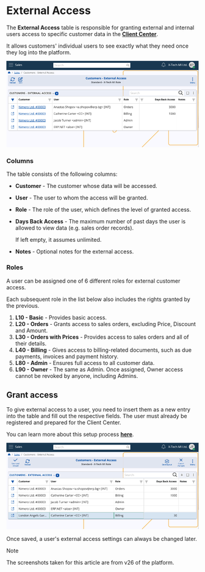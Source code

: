 # External Access

The **External Access** table is responsible for granting external and internal users access to specific customer data in the **[Client Center](https://docs.erp.net/tech/modules/crm/clientcenter/index.html)**.

It allows customers' individual users to see exactly what they need once they log into the platform. 

![pictures](pictures/customers_external_access.png)

### Columns

The table consists of the following columns:

- **Customer** - The customer whose data will be accessed.
- **User** - The user to whom the access will be granted.
- **Role** - The role of the user, which defines the level of granted access.
- **Days Back Access** - The maximum number of past days the user is allowed to view data (e.g. sales order records).
  
  If left empty, it assumes unlimited.

- **Notes** - Optional notes for the external access.

### Roles

A user can be assigned one of 6 different roles for external customer access. 

Each subsequent role in the list below also includes the rights granted by the previous.

1. **L10 - Basic** - Provides basic access.
2. **L20 - Orders** - Grants access to sales orders, excluding Price, Discount and Amount. 
3. **L30 - Orders with Prices** - Provides access to sales orders and all of their details.
4. **L40 - Billing** - Gives access to billing-related documents, such as due payments, invoices and payment history.
5. **L80 - Admin** - Ensures full access to all customer data. 
6. **L90 - Owner** - The same as Admin. Once assigned, Owner access cannot be revoked by anyone, including Admins.

## Grant access

To give external access to a user, you need to insert them as a new entry into the table and fill out the respective fields. The user must already be registered and prepared for the Client Center. 

You can learn more about this setup process **[here](https://docs.erp.net/tech/modules/crm/clientcenter/how-to/setup-a-new-user-account.html)**.

![pictures](pictures/grant_new_access.png)

Once saved, a user's external access settings can always be changed later.

> [!NOTE]
> 
> The screenshots taken for this article are from v26 of the platform.
